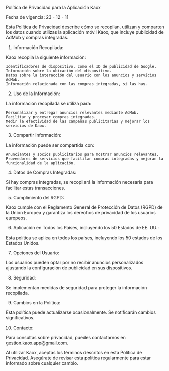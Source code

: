 Política de Privacidad para la Aplicación Kaox

Fecha de vigencia: 23 - 12 - 11

Esta Política de Privacidad describe cómo se recopilan, utilizan y comparten los datos cuando utilizas la aplicación móvil Kaox, que incluye publicidad de AdMob y compras integradas.

1. Información Recopilada:

Kaox recopila la siguiente información:

    Identificadores de dispositivo, como el ID de publicidad de Google.
    Información sobre la ubicación del dispositivo.
    Datos sobre la interacción del usuario con los anuncios y servicios AdMob.
    Información relacionada con las compras integradas, si las hay.

2. Uso de la Información:

La información recopilada se utiliza para:

    Personalizar y entregar anuncios relevantes mediante AdMob.
    Facilitar y procesar compras integradas.
    Medir la efectividad de las campañas publicitarias y mejorar los servicios de Kaox.

3. Compartir Información:

La información puede ser compartida con:

    Anunciantes y socios publicitarios para mostrar anuncios relevantes.
    Proveedores de servicios que facilitan compras integradas y mejoran la funcionalidad de la aplicación.

4. Datos de Compras Integradas:

Si hay compras integradas, se recopilará la información necesaria para facilitar estas transacciones.

5. Cumplimiento del RGPD:

Kaox cumple con el Reglamento General de Protección de Datos (RGPD) de la Unión Europea y garantiza los derechos de privacidad de los usuarios europeos.

6. Aplicación en Todos los Países, incluyendo los 50 Estados de EE. UU.:

Esta política se aplica en todos los países, incluyendo los 50 estados de los Estados Unidos.

7. Opciones del Usuario:

Los usuarios pueden optar por no recibir anuncios personalizados ajustando la configuración de publicidad en sus dispositivos.

8. Seguridad:

Se implementan medidas de seguridad para proteger la información recopilada.

9. Cambios en la Política:

Esta política puede actualizarse ocasionalmente. Se notificarán cambios significativos.

10. Contacto:

Para consultas sobre privacidad, puedes contactarnos en gestion.kaox.app@gmail.com.


Al utilizar Kaox, aceptas los términos descritos en esta Política de Privacidad. Asegúrate de revisar esta política regularmente para estar informado sobre cualquier cambio.

